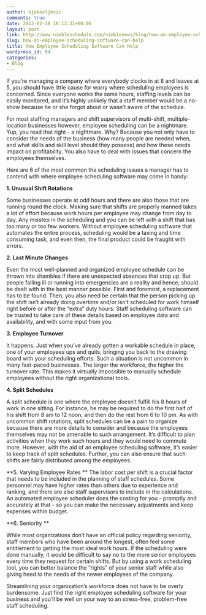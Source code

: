 ```yaml
---
author: kjakovljevic
comments: true
date: 2012-02-18 16:13:31+00:00
layout: post
link: http://www.nimbleschedule.com/nimblenews/blog/how-an-employee-scheduling-software-can-help/
slug: how-an-employee-scheduling-software-can-help
title: How Employee Scheduling Software Can Help
wordpress_id: 94
categories:
- Blog
---
```


If you’re managing a company where everybody clocks in at 8 and leaves at 5, you should have little cause for worry where scheduling employees is concerned. Since everyone works the same hours, staffing levels can be easily monitored, and it’s highly unlikely that a staff member would be a no-show because he or she forgot about or wasn’t aware of the schedule. 

For most staffing managers and shift supervisors of multi-shift, multiple-location businesses however, employee scheduling can be a nightmare. Yup, you read that right - a nightmare. Why? Because you not only have to consider the needs of the business (how many people are needed when, and what skills and skill level should they possess) and how these needs impact on profitability. You also have to deal with issues that concern the employees themselves.

Here are 6 of the most common the scheduling issues a manager has to contend with where employee scheduling software may come in handy:

**1. Unusual Shift Rotations**

Some businesses operate at odd hours and there are also those that are running round the clock. Making sure that shifts are properly manned takes a lot of effort because work hours per employee may change from day to day. Any misstep in the scheduling and you can be left with a shift that has too many or too few workers. Without employee scheduling software that automates the entire process, scheduling would be a taxing and time consuming task, and even then, the final product could be fraught with errors. 

**2. Last Minute Changes**

Even the most well-planned and organized employee schedule can be thrown into shambles if there are unexpected absences that crop up. But people falling ill or running into emergencies are a reality and hence, should be dealt with in the best manner possible. First and foremost, a replacement has to be found. Then, you also need be certain that the person picking up the shift isn’t already doing overtime and/or isn’t scheduled for work himself right before or after the “extra” duty hours. Staff scheduling software can be trusted to take care of these details based on employee data and availability, and with some input from you.

**3. Employee Turnover**

It happens. Just when you’ve already gotten a workable schedule in place, one of your employees ups and quits, bringing you back to the drawing board with your scheduling efforts. Such a situation is not uncommon in many fast-paced businesses. The larger the workforce, the higher the turnover rate. This makes it virtually impossible to manually schedule employees without the right organizational tools.

**4. Split Schedules**

A split schedule is one where the employee doesn’t fulfill his 8 hours of work in one sitting. For instance, he may be required to do the first half of his shift from 8 am to 12 noon, and then do the rest from 6 to 10 pm. As with uncommon shift rotations, split schedules can be a pain to organize because there are more details to consider and because the employees themselves may not be amenable to such arrangement. It’s difficult to plan activities when they work such hours and they would need to commute more. However, with the aid of an employee scheduling software, it’s easier to keep track of split schedules. Further, you can also ensure that such shifts are fairly distributed among the employees.  

**5. Varying Employee Rates 
**
The labor cost per shift is a crucial factor that needs to be included in the planning of staff schedules. Some personnel may have higher rates than others due to experience and ranking, and there are also staff supervisors to include in the calculations. An automated employee scheduler does the costing for you - promptly and accurately at that - so you can make the necessary adjustments and keep expenses within budget.

**6. Seniority  **

While most organizations don’t have an official policy regarding seniority, staff members who have been around the longest, often feel some entitlement to getting the most ideal work hours. If the scheduling were done manually, it would be difficult to say no to the more senior employees every time they request for certain shifts. But by using a work scheduling tool, you can better balance the “rights” of your senior staff while also giving heed to the needs of the newer employees of the company.

Streamlining your organization’s workforce does not have to be overly burdensome. Just find the right employee scheduling software for your business and you’ll be well on your way to an stress-free, problem-free staff scheduling. 

